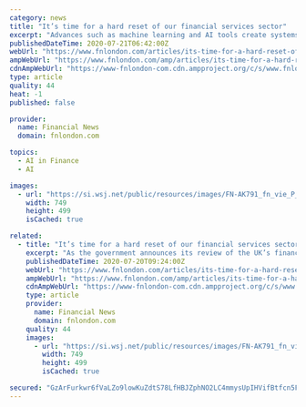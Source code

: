 ```yaml
---
category: news
title: "It’s time for a hard reset of our financial services sector"
excerpt: "Advances such as machine learning and AI tools create systems that can respond, identify those in need and offer solutions, and it’s time to embrace them and make our sector fairer for all. We are facing a new reality, and financial services must ..."
publishedDateTime: 2020-07-21T06:42:00Z
webUrl: "https://www.fnlondon.com/articles/its-time-for-a-hard-reset-of-our-financial-services-sector-20200720?link=TD_mansionglobal_new_mansion_global.11147f181987fd93"
ampWebUrl: "https://www.fnlondon.com/amp/articles/its-time-for-a-hard-reset-of-our-financial-services-sector-20200720"
cdnAmpWebUrl: "https://www-fnlondon-com.cdn.ampproject.org/c/s/www.fnlondon.com/amp/articles/its-time-for-a-hard-reset-of-our-financial-services-sector-20200720"
type: article
quality: 44
heat: -1
published: false

provider:
  name: Financial News
  domain: fnlondon.com

topics:
  - AI in Finance
  - AI

images:
  - url: "https://si.wsj.net/public/resources/images/FN-AK791_fn_vie_P_20200717060410.jpg"
    width: 749
    height: 499
    isCached: true

related:
  - title: "It’s time for a hard reset of our financial services sector"
    excerpt: "As the government announces its review of the UK’s finance sector today, it should put fintech advances such as machine learning and AI at the heart of its thinking"
    publishedDateTime: 2020-07-20T09:24:00Z
    webUrl: "https://www.fnlondon.com/articles/its-time-for-a-hard-reset-of-our-financial-services-sector-20200720"
    ampWebUrl: "https://www.fnlondon.com/amp/articles/its-time-for-a-hard-reset-of-our-financial-services-sector-20200720"
    cdnAmpWebUrl: "https://www-fnlondon-com.cdn.ampproject.org/c/s/www.fnlondon.com/amp/articles/its-time-for-a-hard-reset-of-our-financial-services-sector-20200720"
    type: article
    provider:
      name: Financial News
      domain: fnlondon.com
    quality: 44
    images:
      - url: "https://si.wsj.net/public/resources/images/FN-AK791_fn_vie_P_20200717060410.jpg"
        width: 749
        height: 499
        isCached: true

secured: "GzArFurkwr6fVaLZo9lowKuZdtS78LfHBJZphNO2LC4mmysUpIHVifBtfcn5FtuhZEOxt6NLzP6TP5u5S/QWRgnu0iX7meANnTjNyTpJXaBbsgtgfdM9G3qAsJx3BNHWFhmLVxaAvpxe4FFFbvHr3wTk7Puq9zNZBzmm+QbSlqrbMf8kaRW08aqslvkR3xgsPV9ExqHZ5ZA9bg7QGTECQ0+fq6jQpARYfjhZMqt58ywdHdBmFfLnmoUpnjYhsrZtHvY99ZRYfNlgN9YyR/5o8t9q90X2dBhNIHP5AZMbMQYnW3XtNM+wzFi7pypRTC7D9QTks3ye5FP56P4kIqpRNw==;Vy+yYcam/J/N4W1/Qu5XaQ=="
---
```



